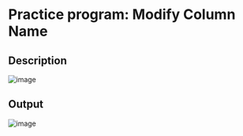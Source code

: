 # Practice program: Modify Column Name

## Description

![image](https://github.com/Tan12d/PWC_RDBMS_using_Oracle/assets/100254217/eda4efe2-635d-4abd-b44e-470b8f9f41a9)

## Output

![image](https://github.com/Tan12d/PWC_RDBMS_using_Oracle/assets/100254217/f6ff19a3-eece-493d-a2bb-c249c474aadb)
